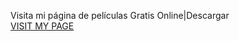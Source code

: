 Visita mi página de películas Gratis Online|Descargar  
<a href="https://aurelior94.github.io/online.github.io/">VISIT MY PAGE</a> 
